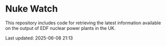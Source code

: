 # Nuke Watch

This repository includes code for retrieving the latest information available on the output of EDF nuclear power plants in the UK.

Last updated: 2025-06-08 21:13
